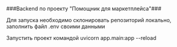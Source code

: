 ###Backend по проекту "Помощник для маркетплейса"###

Для запуска необходимо склонировать репозиторий локально, заполнить файл .env своими данными

Запустить проект командой uvicorn app.main:app --reload
